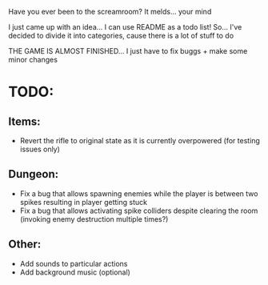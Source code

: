Have you ever been to the screamroom? It melds... your mind

I just came up with an idea...
I can use README as a todo list! So...
I've decided to divide it into categories, cause there is a lot of stuff to do

THE GAME IS ALMOST FINISHED... I just have to fix buggs + make some minor changes

# TODO:
## Items:
* Revert the rifle to original state as it is currently overpowered (for testing issues only)

## Dungeon:
* Fix a bug that allows spawning enemies while the player is between two spikes resulting in player getting stuck
* Fix a bug that allows activating spike colliders despite clearing the room (invoking enemy destruction multiple times?)

## Other:
* Add sounds to particular actions
* Add background music (optional)